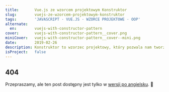 ```yaml
---
title:       Vue.js ze wzorcem projektowym Konstruktor
slug:        vuejs-ze-wzorcem-projektowym-konstruktor
tags:        'JAVASCRIPT · VUE.JS · WZORCE PROJEKTOWE · OOP'
alternate:
  en:        vuejs-with-constructor-pattern
cover:       vuejs-with-constructor-pattern__cover.png
miniCover:   vuejs-with-constructor-pattern__cover--mini.png
date:        2019-02-26
description: Konstruktor to wzorzec projektowy, który pozwala nam tworzyć wiele instancji obiektów, które mają wspólne funkcje i są tworzone za pomocą tego samego interfejsu, zapewniając lepszą jednolitość kodu. Można go używać przy tworzeniu komponentów, pluginów, ale wg nas jest on szczególnie przydatny w przypadku zarządzania zasobami API w naszych aplikacjach front-endowych Vue.js!
isProject:   false
---
```


## 404

Przepraszamy, ale ten post dostępny jest tylko w [wersji po angielsku](/en/blog/vuejs-with-constructor-pattern). 😬
